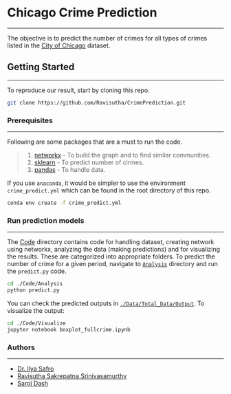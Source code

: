# Chicago Crime Prediction
-----
The objective is to predict the number of crimes for all types of crimes listed in the [City of Chicago](https://data.cityofchicago.org/Public-Safety/Crimes-2001-to-present/ijzp-q8t2) dataset.


## Getting Started
-----
To reproduce our result, start by cloning this repo.
```bash
git clone https://github.com/Ravisutha/CrimePrediction.git
```

### Prerequisites
----
Following are some packages that are a must to run the code.
>1. [networkx](https://networkx.github.io/)  - To build the graph and to find similar communities.
>2. [sklearn](http://scikit-learn.org/stable/) - To predict number of cirmes.
>3. [pandas](https://pandas.pydata.org/) - To handle data.

If you use `anaconda`, it would be simpler to use the environment `crime_predict.yml` which can be found in the root directory of this repo.
```bash
conda env create -f crime_predict.yml
```

### Run prediction models
----
The [Code](https://github.com/Ravisutha/CrimePrediction/tree/master/Code) directory contains code for handling dataset, creating network using networkx, analyzing the data (making predictions) and for visualizing the results. These are categorized into appropriate folders. To predict the number of crime for a given period, navigate to [`Analysis`](https://github.com/Ravisutha/CrimePrediction/tree/master/Code/Analysis) directory and run the `predict.py` code.

```bash
cd ./Code/Analysis
python predict.py
```
  You can check the predicted outputs in [`./Data/Total_Data/Output`](https://github.com/Ravisutha/CrimePrediction/tree/master/Data/Total_Data/Output). To visualize the output:
```bash
cd ./Code/Visualize
jupyter notebook boxplot_fullcrime.ipynb
```

### Authors
-----
* [Dr. Ilya Safro](https://people.cs.clemson.edu/~isafro/)
* [Ravisutha Sakrepatna Srinivasamurthy](https://www.linkedin.com/in/ravisutha/)
* [Saroj Dash](https://www.linkedin.com/in/saroj31/)
